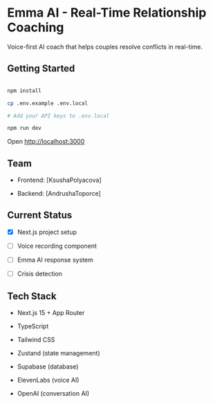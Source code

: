 # Emma AI - Real-Time Relationship Coaching

Voice-first AI coach that helps couples resolve conflicts in real-time.

## Getting Started

```bash

npm install

cp .env.example .env.local

# Add your API keys to .env.local

npm run dev

```

Open [http://localhost:3000](http://localhost:3000)

## Team

- Frontend: [KsushaPolyacova]

- Backend: [AndrushaToporce]

## Current Status

- [x] Next.js project setup

- [ ] Voice recording component

- [ ] Emma AI response system

- [ ] Crisis detection

## Tech Stack

- Next.js 15 + App Router

- TypeScript

- Tailwind CSS

- Zustand (state management)

- Supabase (database)

- ElevenLabs (voice AI)

- OpenAI (conversation AI)


